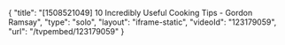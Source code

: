 {
    "title": "[1508521049] 10 Incredibly Useful Cooking Tips - Gordon Ramsay",
    "type": "solo",
    "layout": "iframe-static",
    "videoId": "123179059",
    "url": "\/tvpembed\/123179059"
}